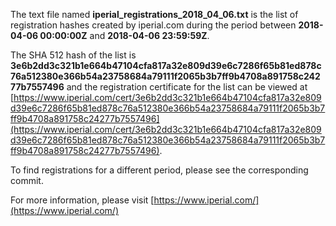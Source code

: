 The text file named **iperial_registrations_2018_04_06.txt** is the list of registration hashes created by iperial.com during the period between **2018-04-06 00:00:00Z** and **2018-04-06 23:59:59Z**.

The SHA 512 hash of the list is **3e6b2dd3c321b1e664b47104cfa817a32e809d39e6c7286f65b81ed878c76a512380e366b54a23758684a79111f2065b3b7ff9b4708a891758c24277b7557496** and the registration certificate for the list can be viewed at [https://www.iperial.com/cert/3e6b2dd3c321b1e664b47104cfa817a32e809d39e6c7286f65b81ed878c76a512380e366b54a23758684a79111f2065b3b7ff9b4708a891758c24277b7557496](https://www.iperial.com/cert/3e6b2dd3c321b1e664b47104cfa817a32e809d39e6c7286f65b81ed878c76a512380e366b54a23758684a79111f2065b3b7ff9b4708a891758c24277b7557496).

To find registrations for a different period, please see the corresponding commit.

For more information, please visit [https://www.iperial.com/](https://www.iperial.com/)
